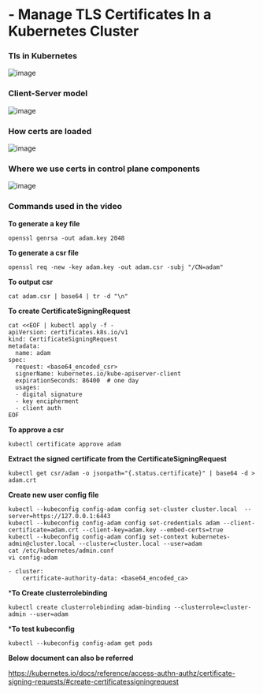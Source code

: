 # - Manage TLS Certificates In a Kubernetes Cluster 

### Tls in Kubernetes 

![image](https://github.com/user-attachments/assets/340139b0-e5db-4e28-91eb-96cf6cedc44b)

### Client-Server model

![image](https://github.com/user-attachments/assets/316de6e9-491e-4b89-af06-0b5fe2059f4f)

### How certs are loaded

![image](https://github.com/user-attachments/assets/adf2c877-c8b0-4e87-948f-f1f78ef25e27)

### Where we use certs in control plane components

![image](https://github.com/user-attachments/assets/ec9fd842-9a25-4138-afb4-930876adb8b8)


### Commands used in the video

**To generate a key file**
```
openssl genrsa -out adam.key 2048
```

**To generate a csr file**
```
openssl req -new -key adam.key -out adam.csr -subj "/CN=adam"
```
**To output csr**
```
cat adam.csr | base64 | tr -d "\n"
```
**To create CertificateSigningRequest**
```
cat <<EOF | kubectl apply -f -
apiVersion: certificates.k8s.io/v1
kind: CertificateSigningRequest
metadata:
  name: adam
spec:
  request: <base64_encoded_csr>
  signerName: kubernetes.io/kube-apiserver-client
  expirationSeconds: 86400  # one day
  usages:
  - digital signature
  - key encipherment
  - client auth
EOF

```
**To approve a csr**
```
kubectl certificate approve adam
```

**Extract the signed certificate from the CertificateSigningRequest**
```
kubectl get csr/adam -o jsonpath="{.status.certificate}" | base64 -d > adam.crt
```

**Create new user config file**
```
kubectl --kubeconfig config-adam config set-cluster cluster.local  --server=https://127.0.0.1:6443
kubectl --kubeconfig config-adam config set-credentials adam --client-certificate=adam.crt --client-key=adam.key --embed-certs=true
kubectl --kubeconfig config-adam config set-context kubernetes-admin@cluster.local --cluster=cluster.local --user=adam
cat /etc/kubernetes/admin.conf
vi config-adam

- cluster:
    certificate-authority-data: <base64_encoded_ca>
```
***To Create clusterrolebinding**
```
kubectl create clusterrolebinding adam-binding --clusterrole=cluster-admin --user=adam
```
***To test kubeconfig**
```
kubectl --kubeconfig config-adam get pods
```


**Below document can also be referred**

https://kubernetes.io/docs/reference/access-authn-authz/certificate-signing-requests/#create-certificatessigningrequest
